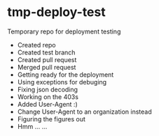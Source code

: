 # tmp-deploy-test
Temporary repo for deployment testing

* Created repo
* Created test branch
* Created pull request
* Merged pull request
* Getting ready for the deployment
* Using exceptions for debuging
* Fixing json decoding
* Working on the 403s
* Added User-Agent :)
* Change User-Agent to an organization instead
* Figuring the figures out
* Hmm ...  ...
